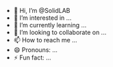 - 👋 Hi, I’m @SolidLAB
- 👀 I’m interested in ...
- 🌱 I’m currently learning ...
- 💞️ I’m looking to collaborate on ...
- 📫 How to reach me ...
- 😄 Pronouns: ...
- ⚡ Fun fact: ...

<!---
SolidLAB-korea/SolidLAB-korea is a ✨ special ✨ repository because its `README.md` (this file) appears on your GitHub profile.
You can click the Preview link to take a look at your changes.
--->
